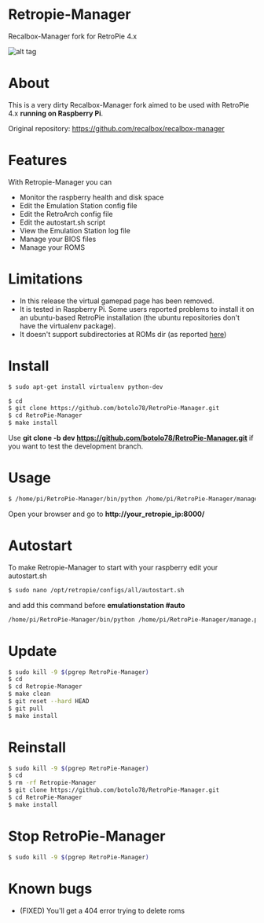 # Retropie-Manager
Recalbox-Manager fork for RetroPie 4.x

![alt tag](https://github.com/botolo78/RetroPie-Manager/blob/retropie/screenshot.png)

# About

This is a very dirty Recalbox-Manager fork aimed to be used with RetroPie 4.x **running on Raspberry Pi**.

Original repository: https://github.com/recalbox/recalbox-manager

# Features
With Retropie-Manager you can
- Monitor the raspberry health and disk space
- Edit the Emulation Station config file
- Edit the RetroArch config file
- Edit the autostart.sh script
- View the Emulation Station log file
- Manage your BIOS files
- Manage your ROMS

# Limitations

- In this release the virtual gamepad page has been removed.
- It is tested in Raspberry Pi. Some users reported problems to install it on an ubuntu-based RetroPie installation (the ubuntu repositories don't have the virtualenv package).
- It doesn't support subdirectories at ROMs dir (as reported [here](https://github.com/botolo78/RetroPie-Manager/issues/9))


# Install
```sh
$ sudo apt-get install virtualenv python-dev
```

```sh
$ cd
$ git clone https://github.com/botolo78/RetroPie-Manager.git
$ cd RetroPie-Manager
$ make install
```

Use **git clone -b dev https://github.com/botolo78/RetroPie-Manager.git** if you want to test the development branch.


# Usage

```sh
$ /home/pi/RetroPie-Manager/bin/python /home/pi/RetroPie-Manager/manage.py runserver 0.0.0.0:8000 --settings=project.settings_production --noreload
```
Open your browser and go to **http://your_retropie_ip:8000/**

# Autostart
To make Retropie-Manager to start with your raspberry edit your autostart.sh

```sh
$ sudo nano /opt/retropie/configs/all/autostart.sh
```
and add this command before **emulationstation #auto**

```sh
/home/pi/RetroPie-Manager/bin/python /home/pi/RetroPie-Manager/manage.py runserver 0.0.0.0:8000 --settings=project.settings_production --noreload > /dev/null 2>&1 &
```

# Update
```sh
$ sudo kill -9 $(pgrep RetroPie-Manager)
$ cd 
$ cd Retropie-Manager
$ make clean
$ git reset --hard HEAD
$ git pull
$ make install
```

# Reinstall
```sh
$ sudo kill -9 $(pgrep RetroPie-Manager)
$ cd 
$ rm -rf Retropie-Manager
$ git clone https://github.com/botolo78/RetroPie-Manager.git
$ cd RetroPie-Manager
$ make install
```
# Stop RetroPie-Manager

```sh
$ sudo kill -9 $(pgrep RetroPie-Manager)
```

# Known bugs

- (FIXED) You'll get a 404 error trying to delete roms

